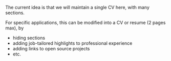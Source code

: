 The current idea is that we will maintain a single CV here, with many sections.

For specific applications, this can be modified into a CV or resume (2 pages max),
by
  - hiding sections
  - adding job-tailored highlights to professional experience
  - adding links to open source projects
  - etc.
